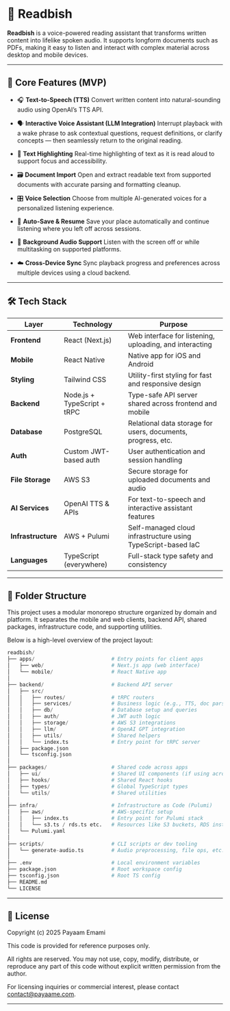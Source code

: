 # 📖 Readbish

**Readbish** is a voice-powered reading assistant that transforms written content into lifelike spoken audio. It supports longform documents such as PDFs, making it easy to listen and interact with complex material across desktop and mobile devices.

---

## 🚀 Core Features (MVP)

- 🎧 **Text-to-Speech (TTS)**
  Convert written content into natural-sounding audio using OpenAI’s TTS API.

- 🗣️ **Interactive Voice Assistant (LLM Integration)**
  Interrupt playback with a wake phrase to ask contextual questions, request definitions, or clarify concepts — then seamlessly return to the original reading.

- 🔦 **Text Highlighting**
  Real-time highlighting of text as it is read aloud to support focus and accessibility.

- 🗃️ **Document Import**
  Open and extract readable text from supported documents with accurate parsing and formatting cleanup.

- 🎛️ **Voice Selection**
  Choose from multiple AI-generated voices for a personalized listening experience.

- 💾 **Auto-Save & Resume**
  Save your place automatically and continue listening where you left off across sessions.

- 🎵 **Background Audio Support**
  Listen with the screen off or while multitasking on supported platforms.

- ☁️ **Cross-Device Sync**
  Sync playback progress and preferences across multiple devices using a cloud backend.

---

## 🛠 Tech Stack

| Layer              | Technology                  | Purpose                                                      |
| ------------------ | --------------------------- | ------------------------------------------------------------ |
| **Frontend**       | React (Next.js)             | Web interface for listening, uploading, and interacting      |
| **Mobile**         | React Native                | Native app for iOS and Android                               |
| **Styling**        | Tailwind CSS                | Utility-first styling for fast and responsive design         |
| **Backend**        | Node.js + TypeScript + tRPC | Type-safe API server shared across frontend and mobile       |
| **Database**       | PostgreSQL                  | Relational data storage for users, documents, progress, etc. |
| **Auth**           | Custom JWT-based auth       | User authentication and session handling                     |
| **File Storage**   | AWS S3                      | Secure storage for uploaded documents and audio              |
| **AI Services**    | OpenAI TTS & APIs           | For text-to-speech and interactive assistant features        |
| **Infrastructure** | AWS + Pulumi                | Self-managed cloud infrastructure using TypeScript-based IaC |
| **Languages**      | TypeScript (everywhere)     | Full-stack type safety and consistency                       |

---

## 📁 Folder Structure

This project uses a modular monorepo structure organized by domain and platform. It separates the mobile and web clients, backend API, shared packages, infrastructure code, and supporting utilities.

Below is a high-level overview of the project layout:

```python
readbish/
├── apps/                         # Entry points for client apps
│   ├── web/                      # Next.js app (web interface)
│   └── mobile/                   # React Native app
│
├── backend/                      # Backend API server
│   ├── src/
│   │   ├── routes/               # tRPC routers
│   │   ├── services/             # Business logic (e.g., TTS, doc parsing)
│   │   ├── db/                   # Database setup and queries
│   │   ├── auth/                 # JWT auth logic
│   │   ├── storage/              # AWS S3 integrations
│   │   ├── llm/                  # OpenAI GPT integration
│   │   ├── utils/                # Shared helpers
│   │   └── index.ts              # Entry point for tRPC server
│   ├── package.json
│   └── tsconfig.json
│
├── packages/                     # Shared code across apps
│   ├── ui/                       # Shared UI components (if using across web/mobile)
│   ├── hooks/                    # Shared React hooks
│   ├── types/                    # Global TypeScript types
│   └── utils/                    # Shared utilities
│
├── infra/                        # Infrastructure as Code (Pulumi)
│   ├── aws/                      # AWS-specific setup
│   │   ├── index.ts              # Entry point for Pulumi stack
│   │   └── s3.ts / rds.ts etc.   # Resources like S3 buckets, RDS instances
│   └── Pulumi.yaml
│
├── scripts/                      # CLI scripts or dev tooling
│   └── generate-audio.ts         # Audio preprocessing, file ops, etc.
│
├── .env                          # Local environment variables
├── package.json                  # Root workspace config
├── tsconfig.json                 # Root TS config
├── README.md
└── LICENSE
```

---

## 📘 License

Copyright (c) 2025 Payaam Emami

This code is provided for reference purposes only.

All rights are reserved. You may not use, copy, modify, distribute, or reproduce any part of this code without explicit written permission from the author.

For licensing inquiries or commercial interest, please contact [contact@payaame.com](mailto:contact@payaame.com).

---

